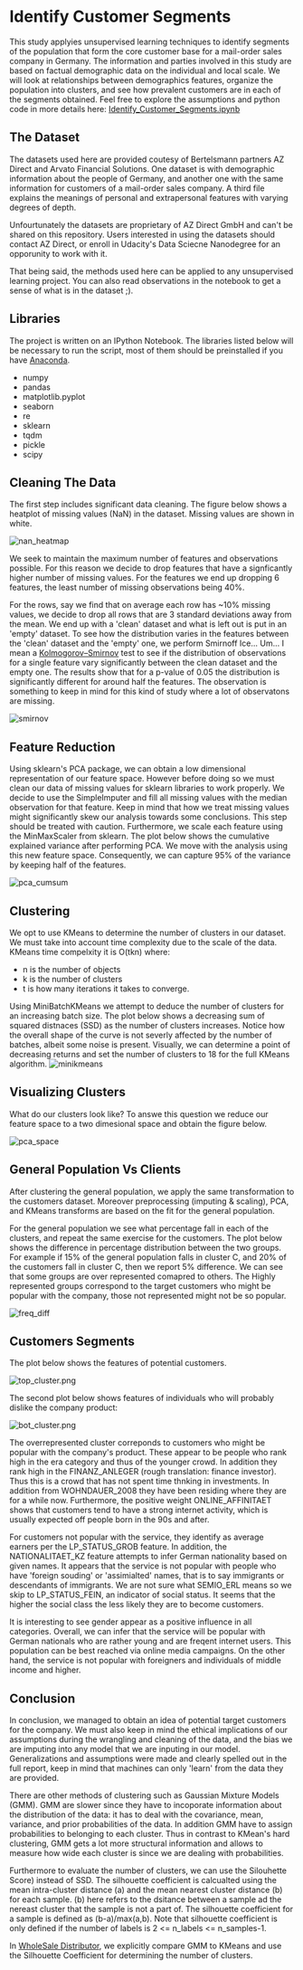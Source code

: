 # Identify Customer Segments

This study applyies unsupervised learning techniques to identify segments of the population that form the core customer base for a mail-order sales company in Germany. The information and parties involved in this study are based on factual demographic data on the individual and local scale.
We will look at relationships between demographics features, organize the population into clusters, and see how prevalent customers are in each of the segments obtained. Feel free to explore the assumptions and python code in more details here: [Identify_Customer_Segments.ipynb](https://github.com/NadimKawwa/Identify_Customer_Segments/blob/master/Identify_Customer_Segments.ipynb)


## The Dataset

The datasets used here are provided coutesy of Bertelsmann partners AZ Direct and Arvato Financial Solutions. 
One dataset is with demographic information about the people of Germany, and another one with the same information for customers of a mail-order sales company. A third file explains the meanings of personal and extrapersonal features with varying degrees of depth.

Unfourtunately the datasets are proprietary of AZ Direct GmbH and can't be shared on this repository.
Users interested in using the datasets should contact AZ Direct, or enroll in Udacity's Data Sciecne Nanodegree for an opporunity to work with it.

That being said, the methods used here can be applied to any unsupervised learning project.
You can also read observations in the notebook to get a sense of what is in the dataset ;).

## Libraries

The project is written on an IPython Notebook. The libraries listed below will be necessary to run the script, most of them should be preinstalled if you have [Anaconda](https://www.anaconda.com/).

- numpy
- pandas
- matplotlib.pyplot
- seaborn
- re
- sklearn 
- tqdm
- pickle
- scipy


## Cleaning The Data


The first step includes significant data cleaning. The figure below shows a heatplot of missing values (NaN) in the dataset. Missing values are shown in white.

![nan_heatmap](https://github.com/NadimKawwa/Identify_Customer_Segments/blob/master/plots/nan_heat.png)

We seek to maintain the maximum number of features and observations possible.
For this reason we decide to drop features that have a signficantly higher number of missing values. For the features we end up dropping 6 features, the least number of missing observations being 40%. 

For the rows, say we find that on average each row has ~10% missing values, we decide to drop all rows that are 3 standard deviations away from the mean. We end up with a 'clean' dataset and what is left out is put in an 'empty' dataset. To see how the distribution varies in the features between the 'clean' dataset and the 'empty' one, we perform Smirnoff Ice... Um... I mean a [Kolmogorov–Smirnov](https://en.wikipedia.org/wiki/Kolmogorov%E2%80%93Smirnov_test) test to see if the distribution of observations for a single feature vary significantly between the clean dataset and the empty one. The results show that for a p-value of 0.05 the distribution is significantly different for around half the features. The observation is something to keep in mind for this kind of study where a lot of observatons are missing.

![smirnov](https://github.com/NadimKawwa/Identify_Customer_Segments/blob/master/plots/smirnov.png)


## Feature Reduction

Using sklearn's PCA package, we can obtain a low dimensional representation of our feature space. However before doing so we must clean our data of missing values for sklearn libraries to work properly. We decide to use the SimpleImputer and fill all missing values with the median observation for that feature. Keep in mind that how we treat missing values might significantly skew our analysis towards some conclusions. This step should be treated with caution. Furthermore, we scale each feature using the MinMaxScaler from sklearn.
The plot below shows the cumulative explained variance after performing PCA. We move with the analysis using this new feature space. Consequently, we can capture 95% of the variance by keeping half of the features.

![pca_cumsum](https://github.com/NadimKawwa/Identify_Customer_Segments/blob/master/plots/pca_cumsum_pre.png)

## Clustering

We opt to use KMeans to determine the number of clusters in our dataset.
We must take into account time complexity due to the scale of the data.
KMeans time compelxity it is O(tkn) where:
- n is the number of objects
- k is the number of clusters
- t is how many iterations it takes to converge.

Using MiniBatchKMeans we attempt to deduce the number of clusters for an increasing batch size.
The plot below shows a decreasing sum of squared distnaces (SSD) as the number of clusters increases.
Notice how the overall shape of the curve is not severly affected by the number of batches, albeit some noise is present. 
Visually, we can determine a point of decreasing returns and set the number of clusters to 18 for the full KMeans algorithm.
![minikmeans](https://github.com/NadimKawwa/Identify_Customer_Segments/blob/master/plots/elbow_minik.png)

## Visualizing Clusters

What do our clusters look like? To answe this question we reduce our feature space to a two dimesional space and obtain the figure below.

![pca_space](https://github.com/NadimKawwa/Identify_Customer_Segments/blob/master/plots/pca_space.png)


## General Population Vs Clients

After clustering the general population, we apply the same transformation to the customers dataset. Moreover preprocessing (imputing & scaling), PCA, and KMeans transforms are based on the fit for the general population.

For the general population we see what percentage fall in each of the clusters, and repeat the same exercise for the customers.
The plot below shows the difference in percentage distribution between the two groups. For example if 15% of the general population falls in cluster C, and 20% of the customers fall in cluster C, then we report 5% difference.
We can see that some groups are over represented comapred to others. The Highly represented groups correspond to the target customers who might be popular with the company, those not represented might not be so popular.

![freq_diff](https://github.com/NadimKawwa/Identify_Customer_Segments/blob/master/plots/freq_prct_diff.png)

## Customers Segments

The plot below shows the features of potential customers.

![top_cluster.png](https://github.com/NadimKawwa/Identify_Customer_Segments/blob/master/plots/top_cluster.png)

The second plot below shows features of individuals who will probably dislike the company product:

![bot_cluster.png](https://github.com/NadimKawwa/Identify_Customer_Segments/blob/master/plots/bot_cluster.png)

The overrepresented cluster correponds to customers who might be popular with the company's product. These appear to be people who rank high in the era category and thus of the younger crowd. In addition they rank high in the FINANZ_ANLEGER (rough translation: finance investor). Thus this is a crowd that has not spent time thnking in investments. In addition from WOHNDAUER_2008 they have been residing where they are for a while now. Furthermore, the positive weight ONLINE_AFFINITAET shows that customers tend to have a strong internet activity, which is usually expected off people born in the 90s and after. 

For customers not popular with the service, they identify as average earners per the LP_STATUS_GROB feature. In addition, the NATIONALITAET_KZ feature attempts to infer German nationality based on given names. It appears that the service is not popular with people who have 'foreign souding' or 'assimialted' names, that is to say immigrants or descendants of immigrants. We are not sure what SEMIO_ERL means so we skip to LP_STATUS_FEIN, an indicator of social status. It seems that the higher the social class the less likely they are to become customers. 

It is interesting to see gender appear as a positive influence in all categories. Overall, we can infer that the service will be popular with German nationals who are rather young and are freqent internet users. This population can be best reached via online media campaigns. On the other hand, the service is not popular with foreigners and individuals of middle income and higher.

## Conclusion

In conclusion, we managed to obtain an idea of potential target customers for the company. We must also keep in mind the ethical implications of our assumptions during the wrangling and cleaning of the data, and the bias we are imputing into any model that we are inputing in our model. Generalizations and assumptions were made and clearly spelled out in the full report, keep in mind that machines can only 'learn' from the data they are provided.

There are other methods of clustering such as Gaussian Mixture Models (GMM). GMM are slower since they have to incoporate information about the distribution of the data: it has to deal with the covariance, mean, variance, and prior probabilities of the data. In addition GMM have to assign probabilities to belonging to each cluster. Thus in contrast to KMean's hard clustering, GMM gets a lot more structural information and allows to measure how wide each cluster is since we are dealing with probabilities.

Furthermore to evaluate the number of clusters, we can use the Silouhette Score) instead of SSD. The silhouette coefficient is calcualted using the mean intra-cluster distance (a) and the mean nearest cluster distance (b) for each sample. (b) here refers to the dsitance between a sample ad the nereast cluster that the sample is not a part of. The silhouette coefficient for a sample is defined as (b-a)/max(a,b). Note that silhouette coefficient is only defined if the number of labels is 2 <= n_labels <= n_samples-1.

In [WholeSale Distributor](https://github.com/NadimKawwa/WholesaleDistributor), we explicitly compare GMM to KMeans and use the Silhouette Coefficient for determining the number of clusters.

